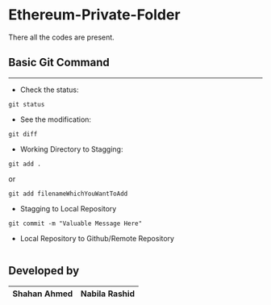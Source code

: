 # Ethereum-Private-Folder
There all the codes are present. 

## Basic Git Command
---
- Check the status:
```
git status
```
- See the modification:
```
git diff
```

- Working Directory to Stagging:
```
git add .
```
or 
```
git add filenameWhichYouWantToAdd
```
- Stagging to Local Repository
```
git commit -m "Valuable Message Here"
```
- Local Repository to Github/Remote Repository
```

```
## Developed by 

|Shahan Ahmed|Nabila Rashid|
|--|--|

